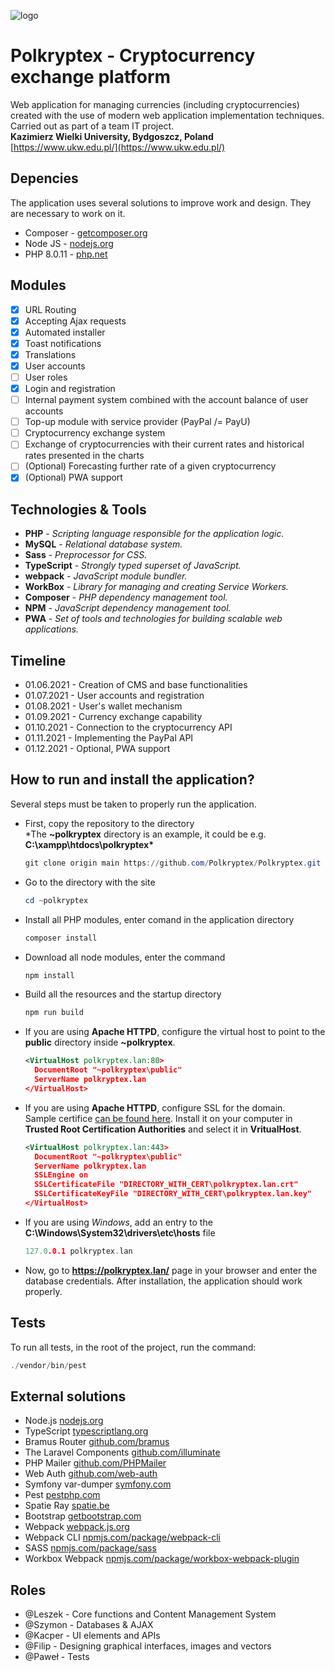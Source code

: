 ![logo](https://raw.githubusercontent.com/Polkryptex/Polkryptex/main/src/img/logo.svg)

# Polkryptex - Cryptocurrency exchange platform
Web application for managing currencies (including cryptocurrencies) created with the use of modern web application implementation techniques.  
Carried out as part of a team IT project.  
**Kazimierz Wielki University, Bydgoszcz, Poland**  
[https://www.ukw.edu.pl/](https://www.ukw.edu.pl/)

## Depencies
The application uses several solutions to improve work and design. They are necessary to work on it.
- Composer - [getcomposer.org](https://getcomposer.org/download/)
- Node JS - [nodejs.org](https://nodejs.org/en/download/)
- PHP 8.0.11 - [php.net](https://windows.php.net/download#php-8.0)

## Modules
- [x] URL Routing
- [x] Accepting Ajax requests
- [x] Automated installer
- [x] Toast notifications
- [x] Translations
- [x] User accounts
- [ ] User roles
- [x] Login and registration
- [ ] Internal payment system combined with the account balance of user accounts
- [ ] Top-up module with service provider (PayPal /= PayU)
- [ ] Cryptocurrency exchange system
- [ ] Exchange of cryptocurrencies with their current rates and historical rates presented in the charts
- [ ] (Optional) Forecasting further rate of a given cryptocurrency
- [x] (Optional) PWA support

## Technologies & Tools
- **PHP** - *Scripting language responsible for the application logic.*
- **MySQL** - *Relational database system.*
- **Sass** - *Preprocessor for CSS.*
- **TypeScript** - *Strongly typed superset of JavaScript.*
- **webpack** - *JavaScript module bundler.*
- **WorkBox** - *Library for managing and creating Service Workers.*
- **Composer** - *PHP dependency management tool.*
- **NPM** - *JavaScript dependency management tool.*
- **PWA** - *Set of tools and technologies for building scalable web applications.*

## Timeline
- 01.06.2021 - Creation of CMS and base functionalities
- 01.07.2021 - User accounts and registration
- 01.08.2021 - User's wallet mechanism
- 01.09.2021 - Currency exchange capability
- 01.10.2021 - Connection to the cryptocurrency API
- 01.11.2021 - Implementing the PayPal API
- 01.12.2021 - Optional, PWA support

## How to run and install the application?
Several steps must be taken to properly run the application.  

 - First, copy the repository to the directory  
   *The **~polkryptex** directory is an example, it could be e.g. **C:\xampp\htdocs\polkryptex\***
   ```powershell
   git clone origin main https://github.com/Polkryptex/Polkryptex.git ~polkryptex
   ```

 - Go to the directory with the site
   ```powershell
   cd ~polkryptex
   ```

 - Install all PHP modules, enter comand in the application directory
   ```powershell
   composer install
   ```

 - Download all node modules, enter the command
   ```powershell
   npm install
   ```

 - Build all the resources and the startup directory
   ```powershell
   npm run build
   ```

 - If you are using **Apache HTTPD**, configure the virtual host to point to the **public** directory inside **~polkryptex**.
   ```xml
   <VirtualHost polkryptex.lan:80>
     DocumentRoot "~polkryptex\public"
     ServerName polkryptex.lan
   </VirtualHost>
   ```

 - If you are using **Apache HTTPD**, configure SSL for the domain.  
   Sample certifice [can be found here](https://github.com/Polkryptex/Polkryptex/tree/main/.sample_cert). Install it on your computer in **Trusted Root Certification Authorities** and select it in **VritualHost**.
   ```xml
   <VirtualHost polkryptex.lan:443>
     DocumentRoot "~polkryptex\public"
     ServerName polkryptex.lan
     SSLEngine on
     SSLCertificateFile "DIRECTORY_WITH_CERT\polkryptex.lan.crt"
     SSLCertificateKeyFile "DIRECTORY_WITH_CERT\polkryptex.lan.key"
   </VirtualHost>
   ```

 - If you are using *Windows*, add an entry to the **C:\Windows\System32\drivers\etc\hosts** file
   ```c
   127.0.0.1 polkryptex.lan
   ```

 - Now, go to **https://polkryptex.lan/** page in your browser and enter the database credentials. After installation, the application should work properly.


## Tests
To run all tests, in the root of the project, run the command:
```powershell
./vendor/bin/pest
```

## External solutions
- Node.js [nodejs.org](https://nodejs.org/en/)
- TypeScript [typescriptlang.org](https://www.typescriptlang.org/)
- Bramus Router [github.com/bramus](https://github.com/bramus/router)
- The Laravel Components [github.com/illuminate](https://github.com/illuminate)
- PHP Mailer [github.com/PHPMailer](https://github.com/PHPMailer/PHPMailer)
- Web Auth [github.com/web-auth](https://github.com/web-auth/webauthn-lib)
- Symfony var-dumper [symfony.com](https://symfony.com/doc/current/components/var_dumper.html)
- Pest [pestphp.com](https://pestphp.com/docs/writing-tests)
- Spatie Ray [spatie.be](https://spatie.be/products/ray)
- Bootstrap [getbootstrap.com](https://getbootstrap.com/docs/5.0/getting-started/introduction/)
- Webpack [webpack.js.org](https://webpack.js.org/)
- Webpack CLI [npmjs.com/package/webpack-cli](https://www.npmjs.com/package/webpack-cli)
- SASS [npmjs.com/package/sass](https://www.npmjs.com/package/sass)
- Workbox Webpack [npmjs.com/package/workbox-webpack-plugin](https://www.npmjs.com/package/workbox-webpack-plugin)

## Roles
- @Leszek - Core functions and Content Management System
- @Szymon - Databases & AJAX
- @Kacper - UI elements and APIs
- @Filip - Designing graphical interfaces, images and vectors
- @Paweł - Tests